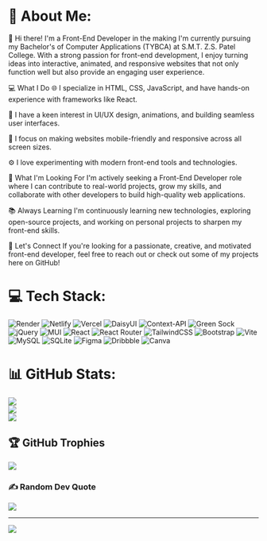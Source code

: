# 💫 About Me: 
👋 Hi there! I'm a Front-End Developer in the making
I'm currently pursuing my Bachelor's of Computer Applications (TYBCA) at S.M.T. Z.S. Patel College. With a strong passion for front-end development, I enjoy turning ideas into interactive, animated, and responsive websites that not only function well but also provide an engaging user experience.

💻 What I Do
🌐 I specialize in HTML, CSS, JavaScript, and have hands-on experience with frameworks like React.

🎨 I have a keen interest in UI/UX design, animations, and building seamless user interfaces.

📱 I focus on making websites mobile-friendly and responsive across all screen sizes.

⚙️ I love experimenting with modern front-end tools and technologies.

🚀 What I'm Looking For
I'm actively seeking a Front-End Developer role where I can contribute to real-world projects, grow my skills, and collaborate with other developers to build high-quality web applications.

📚 Always Learning
I'm continuously learning new technologies, exploring open-source projects, and working on personal projects to sharpen my front-end skills.

🔗 Let's Connect
If you're looking for a passionate, creative, and motivated front-end developer, feel free to reach out or check out some of my projects here on GitHub!<br>


# 💻 Tech Stack:
![Render](https://img.shields.io/badge/Render-%46E3B7.svg?style=for-the-badge&logo=render&logoColor=white) ![Netlify](https://img.shields.io/badge/netlify-%23000000.svg?style=for-the-badge&logo=netlify&logoColor=#00C7B7) ![Vercel](https://img.shields.io/badge/vercel-%23000000.svg?style=for-the-badge&logo=vercel&logoColor=white) ![DaisyUI](https://img.shields.io/badge/daisyui-5A0EF8?style=for-the-badge&logo=daisyui&logoColor=white) ![Context-API](https://img.shields.io/badge/Context--Api-000000?style=for-the-badge&logo=react) ![Green Sock](https://img.shields.io/badge/green%20sock-88CE02?style=for-the-badge&logo=greensock&logoColor=white) ![jQuery](https://img.shields.io/badge/jquery-%230769AD.svg?style=for-the-badge&logo=jquery&logoColor=white) ![MUI](https://img.shields.io/badge/MUI-%230081CB.svg?style=for-the-badge&logo=mui&logoColor=white) ![React](https://img.shields.io/badge/react-%2320232a.svg?style=for-the-badge&logo=react&logoColor=%2361DAFB) ![React Router](https://img.shields.io/badge/React_Router-CA4245?style=for-the-badge&logo=react-router&logoColor=white) ![TailwindCSS](https://img.shields.io/badge/tailwindcss-%2338B2AC.svg?style=for-the-badge&logo=tailwind-css&logoColor=white) ![Bootstrap](https://img.shields.io/badge/bootstrap-%238511FA.svg?style=for-the-badge&logo=bootstrap&logoColor=white) ![Vite](https://img.shields.io/badge/vite-%23646CFF.svg?style=for-the-badge&logo=vite&logoColor=white) ![MySQL](https://img.shields.io/badge/mysql-4479A1.svg?style=for-the-badge&logo=mysql&logoColor=white) ![SQLite](https://img.shields.io/badge/sqlite-%2307405e.svg?style=for-the-badge&logo=sqlite&logoColor=white) ![Figma](https://img.shields.io/badge/figma-%23F24E1E.svg?style=for-the-badge&logo=figma&logoColor=white) ![Dribbble](https://img.shields.io/badge/Dribbble-EA4C89?style=for-the-badge&logo=dribbble&logoColor=white) ![Canva](https://img.shields.io/badge/Canva-%2300C4CC.svg?style=for-the-badge&logo=Canva&logoColor=white)
# 📊 GitHub Stats:
![](https://github-readme-stats.vercel.app/api?username=daxmore&theme=dark&hide_border=false&include_all_commits=false&count_private=false)<br/>
![](https://nirzak-streak-stats.vercel.app/?user=daxmore&theme=dark&hide_border=false)<br/>
![](https://github-readme-stats.vercel.app/api/top-langs/?username=daxmore&theme=dark&hide_border=false&include_all_commits=false&count_private=false&layout=compact)

## 🏆 GitHub Trophies
![](https://github-profile-trophy.vercel.app/?username=daxmore&theme=radical&no-frame=false&no-bg=true&margin-w=4)

### ✍️ Random Dev Quote
![](https://quotes-github-readme.vercel.app/api?type=horizontal&theme=radical)

---
[![](https://visitcount.itsvg.in/api?id=daxmore&icon=0&color=0)](https://visitcount.itsvg.in)

<!-- Proudly created with GPRM ( https://gprm.itsvg.in ) -->
